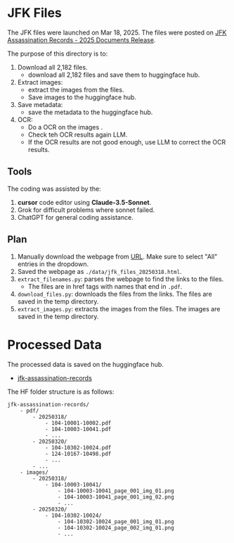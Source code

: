 # JFK Files

The JFK files were launched on Mar 18, 2025. The files were posted on
[JFK Assassination Records - 2025 Documents Release](https://www.archives.gov/research/jfk/release-2025).

The purpose of this directory is to:
1. Download all 2,182 files.
	- download all 2,182 files and save them to huggingface hub.
2. Extract images:
	- extract the images from the files.
	- Save images to the huggingface hub.
4. Save metadata:
	- save the metadata to the huggingface hub.
5. OCR:
	- Do a OCR on the images .
	- Check teh OCR results again LLM.
	- If the OCR results are not good enough, use LLM to correct the OCR results.

## Tools
The coding was assisted by the:
1. __cursor__ code editor using __Claude-3.5-Sonnet__.
2. Grok for difficult problems where sonnet failed.
3. ChatGPT for general coding assistance.

## Plan
1. Manually download the webpage from [URL](https://www.archives.gov/research/jfk/release-2025). Make sure to select "All" entries in the dropdown.
2. Saved the webpage as `./data/jfk_files_20250318.html`.
3. `extract_filenames.py`: parses the webpage to find the links to the files.
    - The files are in href tags with names that end in `.pdf`.
4. `download_files.py`: downloads the files from the links. The files are saved in the temp directory.
5. `extract_images.py`: extracts the images from the files. The images are saved in the temp directory.


# Processed Data

The processed data is saved on the huggingface hub.

- [jfk-assassination-records](https://huggingface.co/datasets/opendriod/jfk-assassination-records)

The HF folder structure is as follows:

```
jfk-assassination-records/
    - pdf/
        - 20250318/
            - 104-10001-10002.pdf
            - 104-10003-10041.pdf
            - ...
        - 20250320/
            - 104-10302-10024.pdf
            - 124-10167-10498.pdf
            - ...
		- ...
    - images/
        - 20250318/
            - 104-10003-10041/
                - 104-10003-10041_page_001_img_01.png
                - 104-10003-10041_page_001_img_02.png
                - ...
        - 20250320/
            - 104-10302-10024/
                - 104-10302-10024_page_001_img_01.png
                - 104-10302-10024_page_002_img_01.png
                - ...
```
